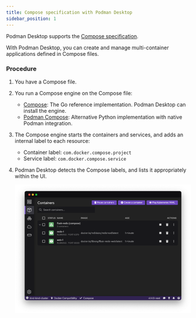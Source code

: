 ```yaml
---
title: Compose specification with Podman Desktop
sidebar_position: 1
---
```


Podman Desktop supports the [Compose specification](https://compose-spec.io).

With Podman Desktop, you can create and manage multi-container applications defined in Compose files.

### Procedure

1. You have a Compose file.
1. You run a Compose engine on the Compose file:

   - [Compose](https://github.com/docker/compose): The Go reference implementation. Podman Desktop can install the engine.
   - [Podman Compose](https://github.com/containers/podman-compose): Alternative Python implementation with native Podman integration.

1. The Compose engine starts the containers and services, and adds an internal label to each resource:

   - Container label: `com.docker.compose.project`
   - Service label: `com.docker.compose.service`

1. Podman Desktop detects the Compose labels, and lists it appropriately within the UI.

   ![img2](img/compose_doc_image_2.png)
